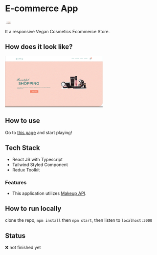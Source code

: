 # E-commerce App

<img width=20 src="./assets/screenshot.png"/>

It a responsive Vegan Cosmetics Ecommerce Store.

## How does it look like?

![screenshot](./assets/makeup.gif)

## How to use

Go to [this page](https://j45t7.github.io/memory-game/) and start playing!

## Tech Stack

- React JS with Typescript
- Tailwind Styled Component
- Redux Toolkit


### Features

- This application utilizes [Makeup API](https://makeup-api.herokuapp.com/).

## How to run locally

clone the repo,
`npm install` then `npm start`,
then listen to `localhost:3000`

## Status

❌ not finished yet

